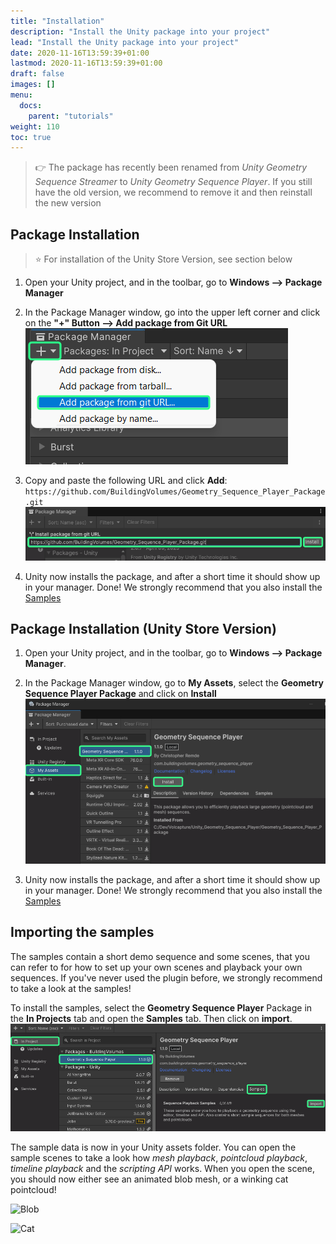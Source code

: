 ```yaml
---
title: "Installation"
description: "Install the Unity package into your project"
lead: "Install the Unity package into your project"
date: 2020-11-16T13:59:39+01:00
lastmod: 2020-11-16T13:59:39+01:00
draft: false
images: []
menu:
  docs:
    parent: "tutorials"
weight: 110
toc: true
---
```


> 👉 The package has recently been renamed from _Unity Geometry Sequence Streamer_ to _Unity Geometry Sequence Player_.
If you still have the old version, we recommend to remove it and then reinstall the new version

## Package Installation

> ⭐ For installation of the Unity Store Version, see section below

1. Open your Unity project, and in the toolbar, go to **Windows --> Package Manager**

2. In the Package Manager window, go into the upper left corner and click on the **"+" Button --> Add package from Git URL** ![Add package with git](package_manager_git.png)

3. Copy and paste the following URL and click **Add**: `https://github.com/BuildingVolumes/Geometry_Sequence_Player_Package.git` ![Installing a package](package_manager_add.png)

4. Unity now installs the package, and after a short time it should show up in your manager. Done! We strongly recommend that you also install the [Samples](/docs/tutorials/unity-package-installation/#importing-the-samples)

## Package Installation (Unity Store Version)

1. Open your Unity project, and in the toolbar, go to **Windows --> Package Manager**.

2. In the Package Manager window, go to **My Assets**, select the **Geometry Sequence Player Package** and click on **Install** ![Select Unity Store Version](package_manager_install_storebought.png)

3. Unity now installs the package, and after a short time it should show up in your manager. Done! We strongly recommend that you also install the [Samples](/docs/tutorials/unity-package-installation/#importing-the-samples)

## Importing the samples

The samples contain a short demo sequence and some scenes, that you can refer to for how to set up your own scenes and playback your own sequences. If you've never used the plugin before, we strongly recommend to take a look at the samples!

To install the samples, select the **Geometry Sequence Player** Package in the **In Projects** tab and open the **Samples** tab. Then click on **import**. ![Add package with git](package_manager_samples.png)

The sample data is now in your Unity assets folder. You can open the sample scenes to take a look how _mesh playback_, _pointcloud playback_, _timeline playback_ and the _scripting API_ works. When you open the scene, you should now either see an animated blob mesh, or a winking cat pointcloud!

![Blob](https://media3.giphy.com/media/v1.Y2lkPTc5MGI3NjExYmVvbXVpazdyanR0dmxyNDhjazNkM3owcnV3NHlwMWFseDRpemoyeiZlcD12MV9pbnRlcm5hbF9naWZfYnlfaWQmY3Q9Zw/XuN1lmgwobrU8eWgsb/giphy.gif)

![Cat](https://media0.giphy.com/media/v1.Y2lkPTc5MGI3NjExdXNtOGozb3d5ZmVwamRjam9zMnBsOXlucXVmemNoanBlN3VlZ2k0YiZlcD12MV9pbnRlcm5hbF9naWZfYnlfaWQmY3Q9Zw/rIT9ggXMG212tkuaIE/giphy.gif)
